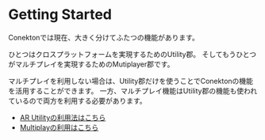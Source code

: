 # Getting Started

Conektonでは現在、大きく分けてふたつの機能があります。

ひとつはクロスプラットフォームを実現するためのUtility郡。
そしてもうひとつがマルチプレイを実現するためのMutiplayer郡です。

マルチプレイを利用しない場合は、Utility郡だけを使うことでConektonの機能を活用することができます。
一方、マルチプレイ機能はUtility郡の機能も使われているので両方を利用する必要があります。

- [AR Utilityの利用法はこちら](./GettingStarted-ARUtility.md)
- [Multiplayの利用はこちら](./GettingStarted-Multiplayer.md)